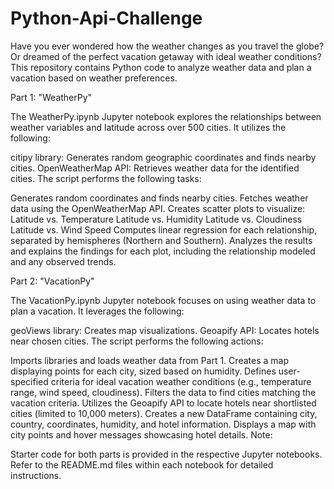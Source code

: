 # Python-Api-Challenge

Have you ever wondered how the weather changes as you travel the globe? Or dreamed of the perfect vacation getaway with ideal weather conditions?
This repository contains Python code to analyze weather data and plan a vacation based on weather preferences.

Part 1: "WeatherPy"

The WeatherPy.ipynb Jupyter notebook explores the relationships between weather variables and latitude across over 500 cities. It utilizes the following:

citipy library: Generates random geographic coordinates and finds nearby cities.
OpenWeatherMap API: Retrieves weather data for the identified cities.
The script performs the following tasks:

Generates random coordinates and finds nearby cities.
Fetches weather data using the OpenWeatherMap API.
Creates scatter plots to visualize:
Latitude vs. Temperature
Latitude vs. Humidity
Latitude vs. Cloudiness
Latitude vs. Wind Speed
Computes linear regression for each relationship, separated by hemispheres (Northern and Southern).
Analyzes the results and explains the findings for each plot, including the relationship modeled and any observed trends.



Part 2: "VacationPy"

The VacationPy.ipynb Jupyter notebook focuses on using weather data to plan a vacation. It leverages the following:

geoViews library: Creates map visualizations.
Geoapify API: Locates hotels near chosen cities.
The script performs the following actions:

Imports libraries and loads weather data from Part 1.
Creates a map displaying points for each city, sized based on humidity.
Defines user-specified criteria for ideal vacation weather conditions (e.g., temperature range, wind speed, cloudiness).
Filters the data to find cities matching the vacation criteria.
Utilizes the Geoapify API to locate hotels near shortlisted cities (limited to 10,000 meters).
Creates a new DataFrame containing city, country, coordinates, humidity, and hotel information.
Displays a map with city points and hover messages showcasing hotel details.
Note:

Starter code for both parts is provided in the respective Jupyter notebooks.
Refer to the README.md files within each notebook for detailed instructions.
